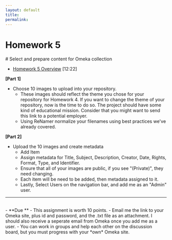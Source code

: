 ```yaml
---
layout: default
title: 
permalink:
---
```


<h1> Homework 5</h1> # Select and prepare content for Omeka collection

- [Homework 5 Overview](https://www.youtube.com/watch?v=U8wPB-TenNc&feature=youtu.be) [12:22]

**[Part 1]**
- Choose 10 images to upload into your repository.
	- These images should reflect the theme you chose for your repository for Homework 4. If you want to change the theme of your repository, now is the time to do so. The project should have some kind of educational mission.  Consider that you might want to send this link to a potential employer.
	- Using ReNamer normalize your filenames using best practices we've already covered.
 
**[Part 2]**

- Upload the 10 images and create metadata 
  - Add Item
  - Assign metadata for Title, Subject, Description, Creator, Date, Rights, Format, Type, and Identifier. 
  - Ensure that all of your images are public, if you see &quot;(Private)&quot;, they need changing.
  - Each item will be need to be added, then metadata assigned to it. 
  - Lastly, Select Users on the navigation bar, and add me as an &quot;Admin&quot; user. 

--------------
<br/>
- **Due ** 
- This assignment is worth 10 points. 
- Email me the link to your Omeka site, plus id and password, and the .txt file as an attachment. I should also receive a seperate email from Omeka once you add me as a user. 
- You can work in groups and help each other on the discussion board, but you must progress with your *own* Omeka site.


